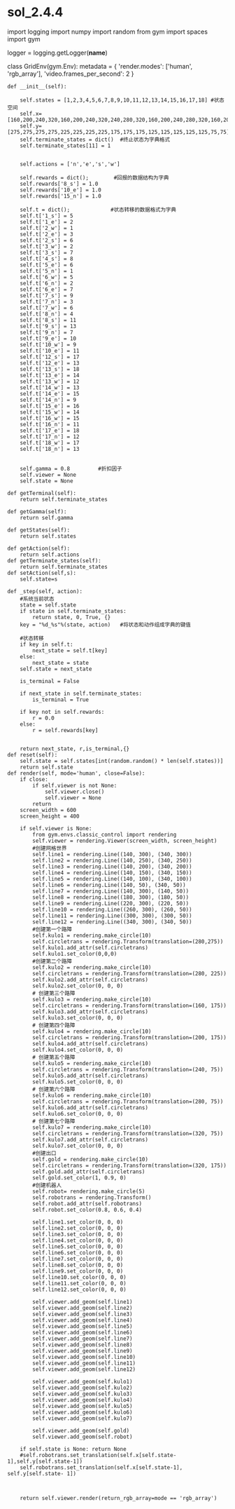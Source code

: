 # sol_2.4.4
import logging
import numpy
import random
from gym import spaces
import gym

logger = logging.getLogger(__name__)

class GridEnv(gym.Env):
    metadata = {
        'render.modes': ['human', 'rgb_array'],
        'video.frames_per_second': 2
    }

    def __init__(self):

        self.states = [1,2,3,4,5,6,7,8,9,10,11,12,13,14,15,16,17,18] #状态空间
        self.x=[160,200,240,320,160,200,240,320,240,280,320,160,200,240,280,320,160,200]
        self.y=[275,275,275,275,225,225,225,225,175,175,175,125,125,125,125,125,75,75]
        self.terminate_states = dict()  #终止状态为字典格式
        self.terminate_states[11] = 1


        self.actions = ['n','e','s','w']

        self.rewards = dict();        #回报的数据结构为字典
        self.rewards['8_s'] = 1.0
        self.rewards['10_e'] = 1.0
        self.rewards['15_n'] = 1.0

        self.t = dict();             #状态转移的数据格式为字典
        self.t['1_s'] = 5
        self.t['1_e'] = 2
        self.t['2_w'] = 1
        self.t['2_e'] = 3
        self.t['2_s'] = 6
        self.t['3_w'] = 2
        self.t['3_s'] = 7
        self.t['4_s'] = 8
        self.t['5_e'] = 6
        self.t['5_n'] = 1
        self.t['6_w'] = 5
        self.t['6_n'] = 2
        self.t['6_e'] = 7
        self.t['7_s'] = 9
        self.t['7_n'] = 3
        self.t['7_w'] = 6
        self.t['8_n'] = 4
        self.t['8_s'] = 11
        self.t['9_s'] = 13
        self.t['9_n'] = 7
        self.t['9_e'] = 10
        self.t['10_w'] = 9
        self.t['10_e'] = 11
        self.t['12_s'] = 17
        self.t['12_e'] = 13
        self.t['13_s'] = 18
        self.t['13_e'] = 14
        self.t['13_w'] = 12
        self.t['14_w'] = 13
        self.t['14_e'] = 15
        self.t['14_n'] = 9
        self.t['15_e'] = 16
        self.t['15_w'] = 14
        self.t['16_w'] = 15
        self.t['16_n'] = 11
        self.t['17_e'] = 18
        self.t['17_n'] = 12
        self.t['18_w'] = 17
        self.t['18_n'] = 13


        self.gamma = 0.8         #折扣因子
        self.viewer = None
        self.state = None

    def getTerminal(self):
        return self.terminate_states

    def getGamma(self):
        return self.gamma

    def getStates(self):
        return self.states

    def getAction(self):
        return self.actions
    def getTerminate_states(self):
        return self.terminate_states
    def setAction(self,s):
        self.state=s

    def _step(self, action):
        #系统当前状态
        state = self.state
        if state in self.terminate_states:
            return state, 0, True, {}
        key = "%d_%s"%(state, action)   #将状态和动作组成字典的键值

        #状态转移
        if key in self.t:
            next_state = self.t[key]
        else:
            next_state = state
        self.state = next_state

        is_terminal = False

        if next_state in self.terminate_states:
            is_terminal = True

        if key not in self.rewards:
            r = 0.0
        else:
            r = self.rewards[key]


        return next_state, r,is_terminal,{}
    def reset(self):
        self.state = self.states[int(random.random() * len(self.states))]
        return self.state
    def render(self, mode='human', close=False):
        if close:
            if self.viewer is not None:
                self.viewer.close()
                self.viewer = None
            return
        screen_width = 600
        screen_height = 400

        if self.viewer is None:
            from gym.envs.classic_control import rendering
            self.viewer = rendering.Viewer(screen_width, screen_height)
            #创建网格世界
            self.line1 = rendering.Line((140, 300), (340, 300))
            self.line2 = rendering.Line((140, 250), (340, 250))
            self.line3 = rendering.Line((140, 200), (340, 200))
            self.line4 = rendering.Line((140, 150), (340, 150))
            self.line5 = rendering.Line((140, 100), (340, 100))
            self.line6 = rendering.Line((140, 50), (340, 50))
            self.line7 = rendering.Line((140, 300), (140, 50))
            self.line8 = rendering.Line((180, 300), (180, 50))
            self.line9 = rendering.Line((220, 300), (220, 50))
            self.line10 = rendering.Line((260, 300), (260, 50))
            self.line11 = rendering.Line((300, 300), (300, 50))
            self.line12 = rendering.Line((340, 300), (340, 50))
            #创建第一个路障
            self.kulo1 = rendering.make_circle(10)
            self.circletrans = rendering.Transform(translation=(280,275))
            self.kulo1.add_attr(self.circletrans)
            self.kulo1.set_color(0,0,0)
            #创建第二个路障
            self.kulo2 = rendering.make_circle(10)
            self.circletrans = rendering.Transform(translation=(280, 225))
            self.kulo2.add_attr(self.circletrans)
            self.kulo2.set_color(0, 0, 0)
            # 创建第三个路障
            self.kulo3 = rendering.make_circle(10)
            self.circletrans = rendering.Transform(translation=(160, 175))
            self.kulo3.add_attr(self.circletrans)
            self.kulo3.set_color(0, 0, 0)
            # 创建第四个路障
            self.kulo4 = rendering.make_circle(10)
            self.circletrans = rendering.Transform(translation=(200, 175))
            self.kulo4.add_attr(self.circletrans)
            self.kulo4.set_color(0, 0, 0)
            # 创建第五个路障
            self.kulo5 = rendering.make_circle(10)
            self.circletrans = rendering.Transform(translation=(240, 75))
            self.kulo5.add_attr(self.circletrans)
            self.kulo5.set_color(0, 0, 0)
            # 创建第六个路障
            self.kulo6 = rendering.make_circle(10)
            self.circletrans = rendering.Transform(translation=(280, 75))
            self.kulo6.add_attr(self.circletrans)
            self.kulo6.set_color(0, 0, 0)
            # 创建第七个路障
            self.kulo7 = rendering.make_circle(10)
            self.circletrans = rendering.Transform(translation=(320, 75))
            self.kulo7.add_attr(self.circletrans)
            self.kulo7.set_color(0, 0, 0)
            #创建出口
            self.gold = rendering.make_circle(10)
            self.circletrans = rendering.Transform(translation=(320, 175))
            self.gold.add_attr(self.circletrans)
            self.gold.set_color(1, 0.9, 0)
            #创建机器人
            self.robot= rendering.make_circle(5)
            self.robotrans = rendering.Transform()
            self.robot.add_attr(self.robotrans)
            self.robot.set_color(0.8, 0.6, 0.4)

            self.line1.set_color(0, 0, 0)
            self.line2.set_color(0, 0, 0)
            self.line3.set_color(0, 0, 0)
            self.line4.set_color(0, 0, 0)
            self.line5.set_color(0, 0, 0)
            self.line6.set_color(0, 0, 0)
            self.line7.set_color(0, 0, 0)
            self.line8.set_color(0, 0, 0)
            self.line9.set_color(0, 0, 0)
            self.line10.set_color(0, 0, 0)
            self.line11.set_color(0, 0, 0)
            self.line12.set_color(0, 0, 0)

            self.viewer.add_geom(self.line1)
            self.viewer.add_geom(self.line2)
            self.viewer.add_geom(self.line3)
            self.viewer.add_geom(self.line4)
            self.viewer.add_geom(self.line5)
            self.viewer.add_geom(self.line6)
            self.viewer.add_geom(self.line7)
            self.viewer.add_geom(self.line8)
            self.viewer.add_geom(self.line9)
            self.viewer.add_geom(self.line10)
            self.viewer.add_geom(self.line11)
            self.viewer.add_geom(self.line12)

            self.viewer.add_geom(self.kulo1)
            self.viewer.add_geom(self.kulo2)
            self.viewer.add_geom(self.kulo3)
            self.viewer.add_geom(self.kulo4)
            self.viewer.add_geom(self.kulo5)
            self.viewer.add_geom(self.kulo6)
            self.viewer.add_geom(self.kulo7)

            self.viewer.add_geom(self.gold)
            self.viewer.add_geom(self.robot)

        if self.state is None: return None
        #self.robotrans.set_translation(self.x[self.state-1],self.y[self.state-1])
        self.robotrans.set_translation(self.x[self.state-1], self.y[self.state- 1])



        return self.viewer.render(return_rgb_array=mode == 'rgb_array')

